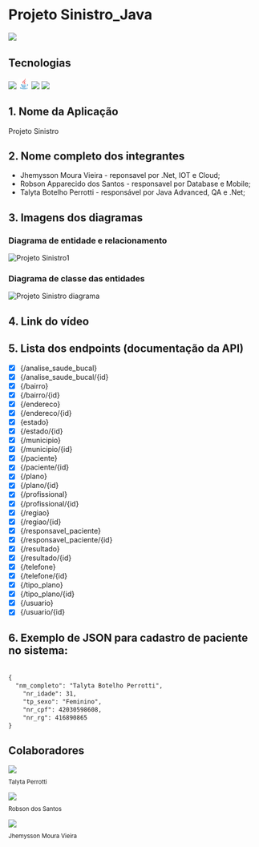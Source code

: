 # Projeto Sinistro_Java

 <img src="https://img.shields.io/badge/status-desenvolvimento-green?style=for-the-badge">

 ## Tecnologias
<div>
  <img src="https://img.shields.io/badge/Java-orange?style=flat&logo=java&logoColor-black">
  <img loading="lazy" src="https://raw.githubusercontent.com/devicons/devicon/master/icons/java/java-original.svg" width="22" background-color="orange" alt="Java Logo">
  <img src="https://img.shields.io/badge/Spring-Boot-blue?style=flat&logo=springboot&logoColor-black">
   <img src="https://img.shields.io/badge/Thymeleaf-pink?style=flat&logo=thymeleaf&logoColor-black">
  
</div>

## 1. Nome da Aplicação

Projeto Sinistro

## 2. Nome completo dos integrantes

* Jhemysson Moura Vieira - reponsavel por .Net, IOT e Cloud;
* Robson Apparecido dos Santos - responsavel por  Database e Mobile; 
* Talyta Botelho Perrotti - responsável por Java Advanced, QA e .Net;

## 3. Imagens dos diagramas 

### Diagrama de entidade e relacionamento
![Projeto Sinistro1](https://github.com/user-attachments/assets/d5b36ea9-a35b-4c51-a8fe-9cfb69f60259)

### Diagrama de classe das entidades
![Projeto Sinistro diagrama](https://github.com/user-attachments/assets/e8080e7c-746d-4304-b201-04bfe67efaaf)

## 4. Link do vídeo


## 5. Lista dos endpoints (documentação da API)
- [X]  {/analise_saude_bucal}
- [X]  {/analise_saude_bucal/{id}
- [X]  {/bairro}
- [X]  {/bairro/{id}
- [X]  {/endereco}
- [X]  {/endereco/{id}
- [X]  {estado}
- [X]  {/estado/{id}
- [X]  {/municipio}
- [X]  {/municipio/{id}
- [X]  {/paciente}
- [X]  {/paciente/{id}
- [X]  {/plano}
- [X]  {/plano/{id}
- [X]  {/profissional}
- [X]  {/profissional/{id}
- [X]  {/regiao}
- [X]  {/regiao/{id}
- [X]  {/responsavel_paciente}
- [X]  {/responsavel_paciente/{id}
- [X]  {/resultado}
- [X]  {/resultado/{id}
- [X]  {/telefone}
- [X]  {/telefone/{id}
- [X]  {/tipo_plano}
- [X]  {/tipo_plano/{id}
- [X]  {/usuario}
- [X]  {/usuario/{id}

## 6. Exemplo de JSON para cadastro de paciente no sistema:

```

{
  "nm_completo": "Talyta Botelho Perrotti", 
    "nr_idade": 31,
    "tp_sexo": "Feminino",
    "nr_cpf": 42030598608, 
    "nr_rg": 416890865
}

```

## Colaboradores
<div>
  <img loading="lazy" src="https://github.com/user-attachments/assets/8574ae05-d0c5-402d-8c1a-bfab17bdf955" width=115><br><sub>Talyta Perrotti</sub>

  <img loading="lazy" src="https://github.com/user-attachments/assets/c62c7bb3-42ce-458d-a317-693cbe9fa743" width=115><br><sub>Robson dos Santos</sub>

  <img loading="lazy" src="https://github.com/user-attachments/assets/82870c27-734c-45d8-b1a8-09bbe58aa994" width=115><br><sub>Jhemysson Moura Vieira</sub>

</div>
